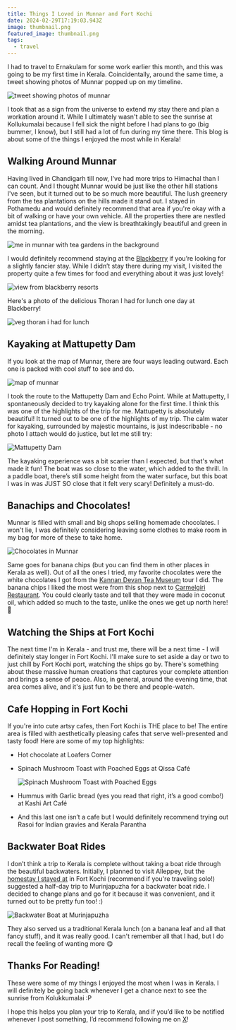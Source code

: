 ```yaml
---
title: Things I Loved in Munnar and Fort Kochi
date: 2024-02-29T17:19:03.943Z
image: thumbnail.png
featured_image: thumbnail.png
tags:
  - travel
---
```

I had to travel to Ernakulam for some work earlier this month, and this was going to be my first time in Kerala. Coincidentally, around the same time, a tweet showing photos of Munnar popped up on my timeline.

![tweet showing photos of munnar](screenshot-2024-02-24-at-8.03.14 pm.png)

I took that as a sign from the universe to extend my stay there and plan a workation around it. While I ultimately wasn't able to see the sunrise at Kollukumalai because I fell sick the night before I had plans to go (big bummer, I know), but I still had a lot of fun during my time there. This blog is about some of the things I enjoyed the most while in Kerala!

## Walking Around Munnar

Having lived in Chandigarh till now, I’ve had more trips to Himachal than I can count. And I thought Munnar would be just like the other hill stations I've seen, but it turned out to be so much more beautiful. The lush greenery from the tea plantations on the hills made it stand out. I stayed in Pothamedu and would definitely recommend that area if you're okay with a bit of walking or have your own vehicle. All the properties there are nestled amidst tea plantations, and the view is breathtakingly beautiful and green in the morning.

![me in munnar with tea gardens in the background](img_0488.jpeg)

I would definitely recommend staying at the [Blackberry](https://blackberryresorts.com/) if you’re looking for a slightly fancier stay. While I didn’t stay there during my visit, I visited the property quite a few times for food and everything about it was just lovely!

![view from blackberry resorts](img_0581.jpeg)

Here's a photo of the delicious Thoran I had for lunch one day at Blackberry!

![veg thoran i had for lunch](img_0579.jpeg)

## Kayaking at Mattupetty Dam

If you look at the map of Munnar, there are four ways leading outward. Each one is packed with cool stuff to see and do.

![map of munnar](screenshot-2024-02-20-at-7.40.29 pm.png)

I took the route to the Mattupetty Dam and Echo Point. While at Mattupetty, I spontaneously decided to try kayaking alone for the first time. I think this was one of the highlights of the trip for me. Mattupetty is absolutely beautiful! It turned out to be one of the highlights of my trip. The calm water for kayaking, surrounded by majestic mountains, is just indescribable - no photo I attach would do justice, but let me still try:

![Mattupetty Dam](img_0535.jpeg)

The kayaking experience was a bit scarier than I expected, but that's what made it fun! The boat was so close to the water, which added to the thrill. In a paddle boat, there’s still some height from the water surface, but this boat I was in was JUST SO close that it felt very scary! Definitely a must-do.

## Banachips and Chocolates!

Munnar is filled with small and big shops selling homemade chocolates. I won't lie, I was definitely considering leaving some clothes to make room in my bag for more of these to take home.

![Chocolates in Munnar](img_0528.jpeg)

Same goes for banana chips (but you can find them in other places in Kerala as well). Out of all the ones I tried, my favorite chocolates were the white chocolates I got from the [Kannan Devan Tea Museum](https://kdhptea.com/service/tea-museum/) tour I did. The banana chips I liked the most were from this shop next to [Carmelgiri Restaurant](https://maps.app.goo.gl/Zhw2KhKviC25SiFt7). You could clearly taste and tell that they were made in coconut oil, which added so much to the taste, unlike the ones we get up north here! 😤

## Watching the Ships at Fort Kochi

The next time I'm in Kerala - and trust me, there will be a next time - I will definitely stay longer in Fort Kochi. I'll make sure to set aside a day or two to just chill by Fort Kochi port, watching the ships go by. There's something about these massive human creations that captures your complete attention and brings a sense of peace. Also, in general, around the evening time, that area comes alive, and it's just fun to be there and people-watch.

## Cafe Hopping in Fort Kochi

If you're into cute artsy cafes, then Fort Kochi is THE place to be! The entire area is filled with aesthetically pleasing cafes that serve well-presented and tasty food! Here are some of my top highlights:

* Hot chocolate at Loafers Corner
* Spinach Mushroom Toast with Poached Eggs at Qissa Café

  ![Spinach Mushroom Toast with Poached Eggs ](img_0588.jpeg)
* Hummus with Garlic bread (yes you read that right, it’s a good combo!) at Kashi Art Café
* And this last one isn’t a cafe but I would definitely recommend trying out Rasoi for Indian gravies and Kerala Parantha

## Backwater Boat Rides

I don’t think a trip to Kerala is complete without taking a boat ride through the beautiful backwaters. Initially, I planned to visit Alleppey, but the [homestay I stayed at](https://www.booking.com/Share-ibF7qy) in Fort Kochi (recommend if you're traveling solo!) suggested a half-day trip to Murinjapuzha for a backwater boat ride. I decided to change plans and go for it because it was convenient, and it turned out to be pretty fun too! :)

![Backwater Boat at Murinjapuzha](img_0600.jpeg)

They also served us a traditional Kerala lunch (on a banana leaf and all that fancy stuff), and it was really good. I can't remember all that I had, but I do recall the feeling of wanting more 😋

## Thanks For Reading!

These were some of my things I enjoyed the most when I was in Kerala. I will definitely be going back whenever I get a chance next to see the sunrise from Kolukkumalai :P

I hope this helps you plan your trip to Kerala, and if you’d like to be notified whenever I post something, I’d recommend following me on [X](https://twitter.com/RinkiyaKeDad)!
